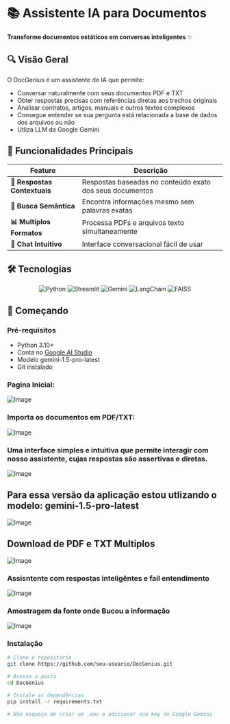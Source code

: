 # 📚 Assistente IA para Documentos



**Transforme documentos estáticos em conversas inteligentes** ✨

## 🔍 Visão Geral
O DocGenius é um assistente de IA que permite:
- Conversar naturalmente com seus documentos PDF e TXT
- Obter respostas precisas com referências diretas aos trechos originais
- Analisar contratos, artigos, manuais e outros textos complexos
- Consegue entender se sua pergunta está relacionada a base de dados dos arquivos ou não 
- Utliza LLM da Google Gemini

## 🎯 Funcionalidades Principais
| Feature | Descrição |
|---------|-----------|
| **📌 Respostas Contextuais** | Respostas baseadas no conteúdo exato dos seus documentos |
| **🔎 Busca Semântica** | Encontra informações mesmo sem palavras exatas |
| **📊 Multiplos Formatos** | Processa PDFs e arquivos texto simultaneamente |
| **💬 Chat Intuitivo** | Interface conversacional fácil de usar |

## 🛠️ Tecnologias
<div align="center">
  
![Python](https://img.shields.io/badge/Python-3.10+-blue?logo=python)
![Streamlit](https://img.shields.io/badge/Streamlit-FF4B4B?logo=streamlit)
![Gemini](https://img.shields.io/badge/Google_Gemini-4285F4?logo=google)
![LangChain](https://img.shields.io/badge/LangChain-00AC47?logo=langchain)
![FAISS](https://img.shields.io/badge/FAISS-Vector_Search-FF6D00?logo=facebook)

</div>

## 🚀 Começando

### Pré-requisitos
- Python 3.10+
- Conta no [Google AI Studio](https://ai.google.dev/)
- Modelo gemini-1.5-pro-latest
- Git instalado
### Pagina Inicial:
![Image](https://github.com/user-attachments/assets/06a27d07-5426-48a6-8187-2716be7ed8ec)


### Importa os documentos em  PDF/TXT:
![Image](https://github.com/user-attachments/assets/66346cbe-80ea-49c0-87e6-58032ae92525)


### Uma interface simples e intuitiva que permite interagir com nosso assistente, cujas respostas são assertivas e diretas.
![Image](https://github.com/user-attachments/assets/a951d18c-6e43-4d01-8d6f-e0693e147aee)

## Para essa versão da aplicação estou utlizando o modelo: gemini-1.5-pro-latest

![Image](https://github.com/user-attachments/assets/a4719817-b685-4f3e-91b7-528a9091a95f)

## Download de PDF e TXT Multiplos 
![Image](https://github.com/user-attachments/assets/03633a9e-6a20-4f44-85f3-1bf78cef2e49)

### Assisntente com respostas inteligêntes e faíl entendimento
![Image](https://github.com/user-attachments/assets/acb94c54-dc5a-42a9-af57-ae7ada0b29fd)

### Amostragem da fonte onde Bucou a informação
![Image](https://github.com/user-attachments/assets/e66f49f5-558c-4369-a3ae-1849e4decb08)


### Instalação
```bash
# Clone o repositório
git clone https://github.com/seu-usuario/DocGenius.git

# Acesse a pasta
cd DocGenius

# Instale as dependências
pip install -r requirements.txt

# Não esqueça de criar um .env e adicionar sua key do Google Gemini




